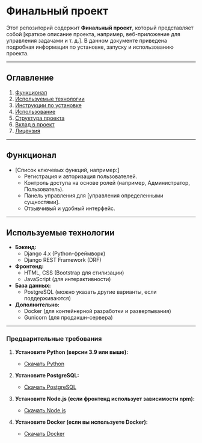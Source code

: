 # Финальный проект

Этот репозиторий содержит **Финальный проект**, который представляет собой [краткое описание проекта, например, веб-приложение для управления задачами и т. д.]. В данном документе приведена подробная информация по установке, запуску и использованию проекта.

---

## Оглавление

1. [Функционал](#функционал)
2. [Используемые технологии](#используемые-технологии)
3. [Инструкции по установке](#инструкции-по-установке)
4. [Использование](#использование)
5. [Структура проекта](#структура-проекта)
6. [Вклад в проект](#вклад-в-проект)
7. [Лицензия](#лицензия)

---

## Функционал

- [Список ключевых функций, например:]
  - Регистрация и авторизация пользователей.
  - Контроль доступа на основе ролей (например, Администратор, Пользователь).
  - Панель управления для [управления определенными сущностями].
  - Отзывчивый и удобный интерфейс.

---

## Используемые технологии

- **Бэкенд:**
  - Django 4.x (Python-фреймворк)
  - Django REST Framework (DRF)
- **Фронтенд:**
  - HTML, CSS (Bootstrap для стилизации)
  - JavaScript (для интерактивности)
- **База данных:**
  - PostgreSQL (можно указать другие варианты, если поддерживаются)
- **Дополнительно:**
  - Docker (для контейнерной разработки и развертывания)
  - Gunicorn (для продакшн-сервера)

---

### Предварительные требования

1. **Установите Python (версии 3.9 или выше):**
   - [Скачать Python](https://www.python.org/downloads/)

2. **Установите PostgreSQL:**
   - [Скачать PostgreSQL](https://www.postgresql.org/download/)

3. **Установите Node.js (если фронтенд использует зависимости npm):**
   - [Скачать Node.js](https://nodejs.org/)

4. **Установите Docker (если вы используете Docker):**
   - [Скачать Docker](https://www.docker.com/get-started)

